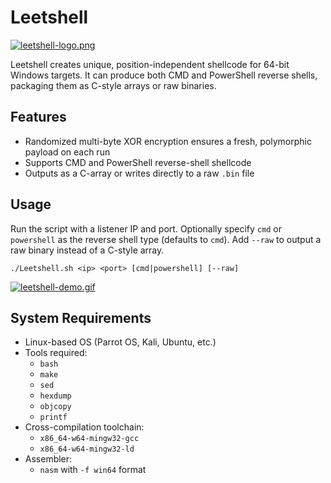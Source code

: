 # Leetshell

[![leetshell-logo.png](https://i.postimg.cc/VLhLqv3K/leetshell-logo.png)](https://postimg.cc/F7j4mrFS)

Leetshell creates unique, position-independent shellcode for 64-bit Windows targets. It can produce both CMD and PowerShell reverse shells, packaging them as C-style arrays or raw binaries.

## Features

- Randomized multi-byte XOR encryption ensures a fresh, polymorphic payload on each run
- Supports CMD and PowerShell reverse-shell shellcode
- Outputs as a C-array or writes directly to a raw `.bin` file

## Usage

Run the script with a listener IP and port. Optionally specify `cmd` or `powershell` as the reverse shell type (defaults to `cmd`). Add `--raw` to output a raw binary instead of a C-style array.

```
./Leetshell.sh <ip> <port> [cmd|powershell] [--raw]
```

[![leetshell-demo.gif](https://i.postimg.cc/5jdsFqYH/leetshell-demo.gif)](https://postimg.cc/p5CfwjBx)

## System Requirements

- Linux-based OS (Parrot OS, Kali, Ubuntu, etc.)
- Tools required:
  - `bash`
  - `make`
  - `sed`
  - `hexdump`
  - `objcopy`
  - `printf`
- Cross-compilation toolchain:
  - `x86_64-w64-mingw32-gcc`
  - `x86_64-w64-mingw32-ld`
- Assembler:
  - `nasm` with `-f win64` format

